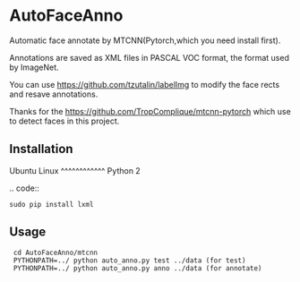AutoFaceAnno
========

Automatic face annotate by MTCNN(Pytorch,which you need install first).

Annotations are saved as XML files in PASCAL VOC format, the format used by ImageNet.

You can use https://github.com/tzutalin/labelImg to modify the face rects and resave annotations.

Thanks for the https://github.com/TropComplique/mtcnn-pytorch which use to detect faces in this project. 


Installation
------------------
Ubuntu Linux
^^^^^^^^^^^^
Python 2

.. code::

    sudo pip install lxml
    

Usage
------------------

     cd AutoFaceAnno/mtcnn
     PYTHONPATH=../ python auto_anno.py test ../data (for test)
     PYTHONPATH=../ python auto_anno.py anno ../data (for annotate)